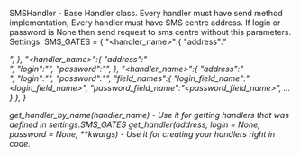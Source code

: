 SMSHandler - Base Handler class.
    Every handler must have send method implementation;
    Every handler must have SMS centre address.
    If login or password is None then send request to sms centre without this parameters.
    Settings:
        SMS_GATES = {
            "<handler_name>":{
                "address":"<address>",
            },
            "<handler_name>":{
                "address":"<address>",
                "login":"<login>",
                "password":"<password>",
            },
            "<handler_name>":{
                "address":"<address>",
                "login":"<login>",
                "password":"<password>",
                "field_names":{
                    "login_field_name":"<login_field_name>",
                    "password_field_name":"<password_field_name>",
                     ...
                }
            },
        }

get_handler_by_name(handler_name) - Use it for getting handlers that was defined in settings.SMS_GATES
get_handler(address, login = None, password = None, **kwargs) - Use it for creating your handlers right in code.
